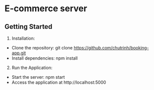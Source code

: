 # E-commerce server

## Getting Started
1. Installation:
- Clone the repository: git clone https://github.com/chutrinh/booking-app.git
- Install dependencies: npm install
2. Run the Application:
- Start the server: npm start
- Access the application at http://localhost:5000
